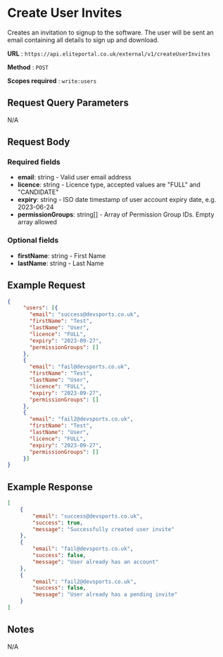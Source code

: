 
# Create User Invites

Creates an invitation to signup to the software. The user will be sent an email containing all details to sign up and download.

**URL** : `https://api.eliteportal.co.uk/external/v1/createUserInvites`

**Method** : `POST`

**Scopes required** : `write:users`


## Request Query Parameters

N/A

## Request Body
### Required fields

 -  **email**: string - Valid user email address 
 -  **licence**: string - Licence type, accepted values are "FULL" and "CANDIDATE"
 -  **expiry**: string - ISO date timestamp of user account expiry date, e.g. 2023-06-24
 -  **permissionGroups**: string[] - Array of Permission Group IDs. Empty array allowed

### Optional fields
 -  **firstName**: string - First Name
 -  **lastName**: string - Last Name

## Example Request

```json
{
     "users": [{
       "email": "success@devsports.co.uk",
       "firstName": "Test",
       "lastName": "User",
       "licence": "FULL",
       "expiry": "2023-09-27",
       "permissionGroups": []
     },
     {
       "email": "fail@devsports.co.uk",
       "firstName": "Test",
       "lastName": "User",
       "licence": "FULL",
       "expiry": "2023-09-27",
       "permissionGroups": []
     },
     {
       "email": "fail2@devsports.co.uk",
       "firstName": "Test",
       "lastName": "User",
       "licence": "FULL",
       "expiry": "2023-09-27",
       "permissionGroups": []
     }]
}

```

## Example Response

```json
[
    {
        "email": "success@devsports.co.uk",
        "success": true,
        "message": "Successfully created user invite"
    },
    {
        "email": "fail@devsports.co.uk",
        "success": false,
        "message": "User already has an account"
    },
    {
        "email": "fail2@devsports.co.uk",
        "success": false,
        "message": "User already has a pending invite"
    }
]
```

## Notes

N/A
